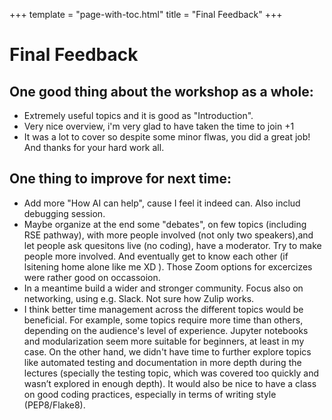 +++
template = "page-with-toc.html"
title = "Final Feedback"
+++


# Final Feedback
## One good thing about the workshop as a whole:
- Extremely useful topics and it is good as "Introduction".
- Very nice overview, i'm very glad to have taken the time to join +1
- It was a lot to cover so despite some minor flwas, you did a great job! And thanks for your hard work all.


## One thing to improve for next time:
- Add more "How AI can help", cause I feel it indeed can. Also includ debugging session.
- Maybe organize at the end some "debates", on few topics (including RSE pathway), with more people involved (not only two speakers),and let people ask quesitons live (no coding), have a moderator. Try to make people more involved. And eventually get to know each other (if lsitening home alone like me XD ). Those Zoom options for excercizes were rather good on occassoion.
- In a meantime build a wider and stronger community. Focus also on networking, using e.g. Slack. Not sure how Zulip works.
- I think better time management across the different topics would be beneficial. For example, some topics require more time than others, depending on the audience's level of experience. Jupyter notebooks and modularization seem more suitable for beginners, at least in my case. On the other hand, we didn't have time to further explore topics like automated testing and documentation in more depth during the lectures (specially the testing topic, which was covered too quickly and wasn’t explored in enough depth). It would also be nice to have a class on good coding practices, especially in terms of writing style (PEP8/Flake8).


